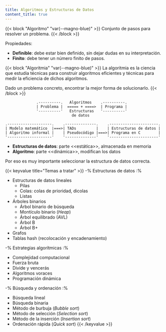 ```yaml
---
title: Algoritmos y Estructuras de Datos
content_title: true
---
```


{{< block "Algoritmo" "var(--magno-blue)" >}}
Conjunto de pasos para resolver un problema.
{{< /block >}}

Propiedades:

- **Definible**: debe estar bien definido, sin dejar dudas en su interpretación.
- **Finito**: debe tener un número finito de pasos.

{{< block "Algoritmia" "var(--magno-blue)" >}}
La algoritmia es la ciencia que estudia técnicas para construir algoritmos
eficientes y técnicas para medir la eficiencia de dichos algoritmos.

Dado un problema concreto, encontrar la mejor forma de solucionarlo.
{{< /block >}}

```goat
              .----------.   Algoritmos    .----------.
              | Problema |  ===== + ====>  | Programa |
              '----------'   Estructuras   '----------'
                              de datos

.--------------------.    .--------------.    .----------------------.
| Modelo matemático  |===>| TADs         |    | Estructuras de datos |
| Algoritmo informal |    | Pseudocódigo |===>| Programa en C        |
'--------------------'    '--------------'    '----------------------'
```

- **Estructuras de datos**: parte <<estática>>, almacenada en memoria
- **Algoritmo**: parte <<dinámica>>, modifican los datos

Por eso es muy importante seleccionar la estructura de datos correcta.

{{< keyvalue title="Temas a tratar" >}}
-% Estructuras de datos :%
- Estructuras de datos lineales
    - Pilas
    - Colas: colas de prioridad, dicolas
    - Listas
- Árboles binarios
    - Árbol binario de búsqueda
    - Montículo binario (_Heap_)
    - Árbol equilibrado (AVL)
    - Árbol B
    - Árbol B+
- Grafos
- Tablas hash (recolocación y encadenamiento)

-% Estrategias algorítmicas :%

- Complejidad computacional
- Fuerza bruta
- Divide y vencerás
- Algoritmos voraces
- Programación dinámica

-% Búsqueda y ordenación :%

- Búsqueda lineal
- Búsqueda binaria
- Método de burbuja (_Bubble sort_)
- Método de selección (_Selection sort_)
- Método de la inserción (_Insertion sort_)
- Ordenación rápida (_Quick sort_)
{{< /keyvalue >}}

